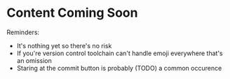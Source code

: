 # Content Coming Soon

Reminders:
- It's nothing yet so there's no risk
- If you're version control toolchain can't handle emoji everywhere that's an omission
- Staring at the commit button is probably (TODO) a common occurence
